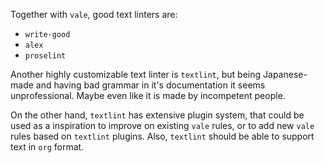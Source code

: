 Together with `vale`, good text linters are:

- `write-good`
- `alex`
- `proselint`

Another highly customizable text linter is `textlint`, but being Japanese-made and having bad grammar in it's documentation it seems unprofessional. Maybe even like it is made by incompetent people.

On the other hand, `textlint` has extensive plugin system, that could be used as a inspiration to improve on existing `vale` rules, or to add new `vale` rules based on `textlint` plugins. Also, `textlint` should be able to support text in `org` format.

<!--  LocalWords:  linters linter customizable
 -->
